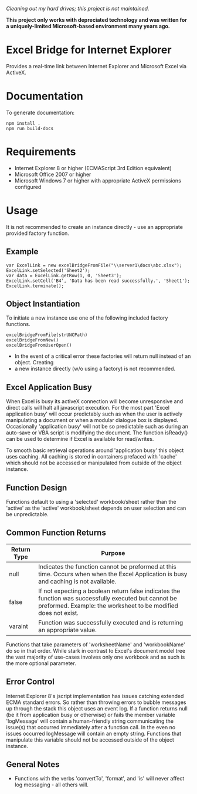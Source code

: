*Cleaning out my hard drives; this project is *not* maintained.*

**This project only works with depreciated technology and was written for a uniquely-limited Microsoft-based environment many years ago.**

# Excel Bridge for Internet Explorer

Provides a real-time link between Internet Explorer and Microsoft Excel via ActiveX.

# Documentation

To generate documentation:

```
npm install .
npm run build-docs
```

# Requirements
* Internet Explorer 8 or higher (ECMAScript 3rd Edition equivalent)
* Microsoft Office 2007 or higher
* Microsoft Windows 7 or higher with appropriate ActiveX permissions configured

# Usage
It is not recommended to create an instance directly - use an appropriate provided factory function.

## Example
```
var ExcelLink = new excelBridgeFromFile("\\server1\docs\abc.xlsx");
ExcelLink.setSelected('Sheet2');
var data = ExcelLink.getRow(1, 0, 'Sheet3');
ExcelLink.setCell('B4', 'Data has been read successfully.', 'Sheet1');
ExcelLink.terminate();
```

## Object Instantiation
To initiate a new instance use one of the following included factory functions. 
 ```
 excelBridgeFromFile(strUNCPath)
 excelBridgeFromNew()
 excelBridgeFromUserOpen()
 ```

 * In the event of  a critical error these factories will return null instead of an object. Creating
 * a new instance directly (w/o using a factory) is not recommended.

## Excel Application Busy
When Excel is busy its activeX connection will become unresponsive and direct calls will halt all javascript execution.  For the most part 'Excel application busy' will occur predictably such as when the user is actively manipulating a document or when a modular dialogue box is displayed. Occasionally 'application busy' will not be so predictable such as during an auto-save or VBA  script is modifying the document.  The function isReady() can be used to determine if Excel is available for read/writes.

To smooth basic retrieval operations around 'application busy' this object uses caching. All caching is stored in containers prefaced with 'cache' which should not be accessed or manipulated from outside of the object instance.

 ## Function Design
 Functions default to using a 'selected' workbook/sheet rather than the 'active' as the 'active' workbook/sheet depends on user selection and can be unpredictable.

## Common Function Returns
| Return Type | Purpose                                                                                                                                                                   |
|-------------|---------------------------------------------------------------------------------------------------------------------------------------------------------------------------|
| null        | Indicates the function cannot be preformed at this time.  Occurs when when the Excel Application is busy and caching is not available.                                    |
| false       | If not expecting a boolean return false indicates the function was successfully executed but cannot be  preformed.  Example: the worksheet to be modified does not exist. |
| varaint     | Function was successfully executed and is returning an appropriate value.                                                                                                 |

Functions that take parameters of 'worksheetName' and 'workbookName' do so in that order. While stark in contrast to Excel's document model tree the vast majority of use-cases involves only one workbook and as such is the more optional parameter.

 ## Error Control
 Internet Explorer 8's jscript implementation has issues catching extended ECMA standard errors. So rather than throwing errors to bubble messages up through the stack this object uses an event log. If a function returns null (be it from application busy or otherwise) or fails the member  variable 'logMessage' will contain a human-friendly string communicating the issue(s) that occurred immediately after a function call.  In the even no issues occurred logMessage will contain an empty string.  Functions that manipulate this variable should not be accessed outside of the object instance.

 ## General Notes
 * Functions with the verbs 'convertTo', 'format', and 'is' will never affect log messaging - all others will.
